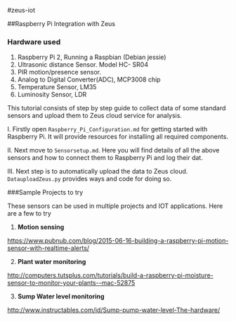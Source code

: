 #zeus-iot

##Raspberry Pi Integration with Zeus

### Hardware used

1. Raspberry Pi 2, Running a Raspbian (Debian jessie)
2. Ultrasonic distance Sensor. Model HC- SR04
3. PIR motion/presence sensor. 
4. Analog to Digital Converter(ADC), MCP3008 chip
5. Temperature Sensor, LM35
6. Luminosity Sensor, LDR

This tutorial consists of step by step guide to collect data of some standard sensors and upload them to Zeus cloud service for analysis.

I. Firstly open `Raspberry_Pi_Configuration.md` for getting started with Raspberry Pi. It will provide resources for installing all required components.

II. Next move to `Sensorsetup.md`. Here you will find details of all the above sensors and how to connect them to Raspberry Pi and log their dat.

III. Next step is to automatically upload the data to Zeus cloud. `DatauploadZeus.py` provides ways and code for doing so.

###Sample Projects to try

These sensors can be used in multiple projects and IOT applications. Here are a few to try

1. __Motion sensing__

https://www.pubnub.com/blog/2015-06-16-building-a-raspberry-pi-motion-sensor-with-realtime-alerts/

2. __Plant water monitoring__

http://computers.tutsplus.com/tutorials/build-a-raspberry-pi-moisture-sensor-to-monitor-your-plants--mac-52875

3. __Sump Water level monitoring__

http://www.instructables.com/id/Sump-pump-water-level-The-hardware/


